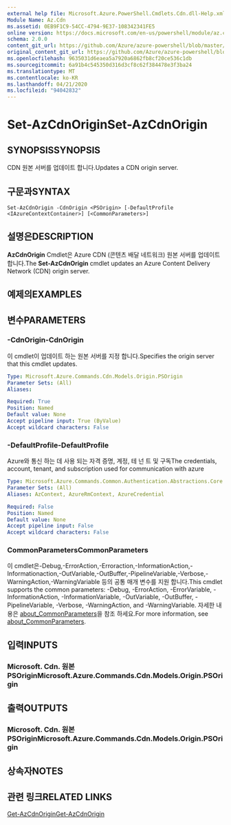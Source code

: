 ```yaml
---
external help file: Microsoft.Azure.PowerShell.Cmdlets.Cdn.dll-Help.xml
Module Name: Az.Cdn
ms.assetid: 0EB9F1C9-54CC-4794-9E37-108342341FE5
online version: https://docs.microsoft.com/en-us/powershell/module/az.cdn/set-azcdnorigin
schema: 2.0.0
content_git_url: https://github.com/Azure/azure-powershell/blob/master/src/Cdn/Cdn/help/Set-AzCdnOrigin.md
original_content_git_url: https://github.com/Azure/azure-powershell/blob/master/src/Cdn/Cdn/help/Set-AzCdnOrigin.md
ms.openlocfilehash: 9635031d6eaea5a7920a6862fb8cf20ce536c1db
ms.sourcegitcommit: 6a91b4c545350d316d3cf8c62f384478e3f3ba24
ms.translationtype: MT
ms.contentlocale: ko-KR
ms.lasthandoff: 04/21/2020
ms.locfileid: "94042832"
---
```

# <span data-ttu-id="ef63a-101">Set-AzCdnOrigin</span><span class="sxs-lookup"><span data-stu-id="ef63a-101">Set-AzCdnOrigin</span></span>

## <span data-ttu-id="ef63a-102">SYNOPSIS</span><span class="sxs-lookup"><span data-stu-id="ef63a-102">SYNOPSIS</span></span>
<span data-ttu-id="ef63a-103">CDN 원본 서버를 업데이트 합니다.</span><span class="sxs-lookup"><span data-stu-id="ef63a-103">Updates a CDN origin server.</span></span>

## <span data-ttu-id="ef63a-104">구문과</span><span class="sxs-lookup"><span data-stu-id="ef63a-104">SYNTAX</span></span>

```
Set-AzCdnOrigin -CdnOrigin <PSOrigin> [-DefaultProfile <IAzureContextContainer>] [<CommonParameters>]
```

## <span data-ttu-id="ef63a-105">설명은</span><span class="sxs-lookup"><span data-stu-id="ef63a-105">DESCRIPTION</span></span>
<span data-ttu-id="ef63a-106">**AzCdnOrigin** Cmdlet은 Azure CDN (콘텐츠 배달 네트워크) 원본 서버를 업데이트 합니다.</span><span class="sxs-lookup"><span data-stu-id="ef63a-106">The **Set-AzCdnOrigin** cmdlet updates an Azure Content Delivery Network (CDN) origin server.</span></span>

## <span data-ttu-id="ef63a-107">예제의</span><span class="sxs-lookup"><span data-stu-id="ef63a-107">EXAMPLES</span></span>

## <span data-ttu-id="ef63a-108">변수</span><span class="sxs-lookup"><span data-stu-id="ef63a-108">PARAMETERS</span></span>

### <span data-ttu-id="ef63a-109">-CdnOrigin</span><span class="sxs-lookup"><span data-stu-id="ef63a-109">-CdnOrigin</span></span>
<span data-ttu-id="ef63a-110">이 cmdlet이 업데이트 하는 원본 서버를 지정 합니다.</span><span class="sxs-lookup"><span data-stu-id="ef63a-110">Specifies the origin server that this cmdlet updates.</span></span>

```yaml
Type: Microsoft.Azure.Commands.Cdn.Models.Origin.PSOrigin
Parameter Sets: (All)
Aliases:

Required: True
Position: Named
Default value: None
Accept pipeline input: True (ByValue)
Accept wildcard characters: False
```

### <span data-ttu-id="ef63a-111">-DefaultProfile</span><span class="sxs-lookup"><span data-stu-id="ef63a-111">-DefaultProfile</span></span>
<span data-ttu-id="ef63a-112">Azure와 통신 하는 데 사용 되는 자격 증명, 계정, 테 넌 트 및 구독</span><span class="sxs-lookup"><span data-stu-id="ef63a-112">The credentials, account, tenant, and subscription used for communication with azure</span></span>

```yaml
Type: Microsoft.Azure.Commands.Common.Authentication.Abstractions.Core.IAzureContextContainer
Parameter Sets: (All)
Aliases: AzContext, AzureRmContext, AzureCredential

Required: False
Position: Named
Default value: None
Accept pipeline input: False
Accept wildcard characters: False
```

### <span data-ttu-id="ef63a-113">CommonParameters</span><span class="sxs-lookup"><span data-stu-id="ef63a-113">CommonParameters</span></span>
<span data-ttu-id="ef63a-114">이 cmdlet은-Debug,-ErrorAction,-Erroraction,-InformationAction,-Informationaction,-OutVariable,-OutBuffer,-PipelineVariable,-Verbose,-WarningAction,-WarningVariable 등의 공통 매개 변수를 지원 합니다.</span><span class="sxs-lookup"><span data-stu-id="ef63a-114">This cmdlet supports the common parameters: -Debug, -ErrorAction, -ErrorVariable, -InformationAction, -InformationVariable, -OutVariable, -OutBuffer, -PipelineVariable, -Verbose, -WarningAction, and -WarningVariable.</span></span> <span data-ttu-id="ef63a-115">자세한 내용은 [about_CommonParameters](http://go.microsoft.com/fwlink/?LinkID=113216)을 참조 하세요.</span><span class="sxs-lookup"><span data-stu-id="ef63a-115">For more information, see [about_CommonParameters](http://go.microsoft.com/fwlink/?LinkID=113216).</span></span>

## <span data-ttu-id="ef63a-116">입력</span><span class="sxs-lookup"><span data-stu-id="ef63a-116">INPUTS</span></span>

### <span data-ttu-id="ef63a-117">Microsoft. Cdn. 원본 PSOrigin</span><span class="sxs-lookup"><span data-stu-id="ef63a-117">Microsoft.Azure.Commands.Cdn.Models.Origin.PSOrigin</span></span>

## <span data-ttu-id="ef63a-118">출력</span><span class="sxs-lookup"><span data-stu-id="ef63a-118">OUTPUTS</span></span>

### <span data-ttu-id="ef63a-119">Microsoft. Cdn. 원본 PSOrigin</span><span class="sxs-lookup"><span data-stu-id="ef63a-119">Microsoft.Azure.Commands.Cdn.Models.Origin.PSOrigin</span></span>

## <span data-ttu-id="ef63a-120">상속자</span><span class="sxs-lookup"><span data-stu-id="ef63a-120">NOTES</span></span>

## <span data-ttu-id="ef63a-121">관련 링크</span><span class="sxs-lookup"><span data-stu-id="ef63a-121">RELATED LINKS</span></span>

[<span data-ttu-id="ef63a-122">Get-AzCdnOrigin</span><span class="sxs-lookup"><span data-stu-id="ef63a-122">Get-AzCdnOrigin</span></span>](./Get-AzCdnOrigin.md)


